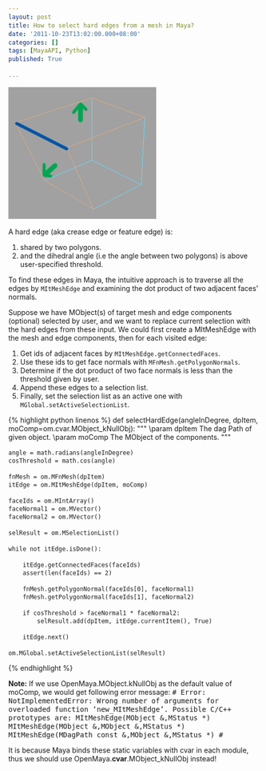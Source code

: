 ```yaml
---
layout: post
title: How to select hard edges from a mesh in Maya?
date: '2011-10-23T13:02:00.000+08:00'
categories: []
tags: [MayaAPI, Python]
published: True

---
```


![feature edge](/images/maya/maya_how_to_hardedge.jpg)

A hard edge (aka crease edge or feature edge) is:

1. shared by two polygons.
2. and the dihedral angle (i.e the angle between two polygons) is above user-specified threshold.
 
To find these edges in Maya, the intuitive approach is to traverse all the edges by `MItMeshEdge` and examining the dot product of two adjacent faces' normals.

Suppose we have MObject(s) of target mesh and edge components (optional) selected by user, and we want to replace current selection with the hard edges from these input. We could first create a MItMeshEdge with the mesh and edge components, then for each visited edge:

1. Get ids of adjacent faces by `MItMeshEdge.getConnectedFaces`.
2. Use these ids to get face normals with `MFnMesh.getPolygonNormals`.
3. Determine if the dot product of two face normals is less than the threshold given by user.
4. Append these edges to a selection list.
5. Finally, set the selection list as an active one with `MGlobal.setActiveSelectionList`.

{% highlight python linenos %}
def selectHardEdge(angleInDegree, dpItem, moComp=om.cvar.MObject_kNullObj):
    """
    \param dpItem The dag Path of given object.
    \param moComp The MObject of the components.
    """
 
    angle = math.radians(angleInDegree)
    cosThreshold = math.cos(angle)
 
    fnMesh = om.MFnMesh(dpItem)
    itEdge = om.MItMeshEdge(dpItem, moComp)
 
    faceIds = om.MIntArray()
    faceNormal1 = om.MVector()
    faceNormal2 = om.MVector()
 
    selResult = om.MSelectionList()
 
    while not itEdge.isDone():
 
        itEdge.getConnectedFaces(faceIds)
        assert(len(faceIds) == 2)
 
        fnMesh.getPolygonNormal(faceIds[0], faceNormal1)
        fnMesh.getPolygonNormal(faceIds[1], faceNormal2)
 
        if cosThreshold > faceNormal1 * faceNormal2:
            selResult.add(dpItem, itEdge.currentItem(), True)
 
        itEdge.next()
 
    om.MGlobal.setActiveSelectionList(selResult)
{% endhighlight %}

<span class="red">__Note:__</span> If we use OpenMaya.MObject.kNullObj as the default value of moComp, we would get following error message:
<samp class="error"># Error: NotImplementedError: Wrong number of arguments for overloaded function ‘new_MItMeshEdge’.
Possible C/C++ prototypes are:
MItMeshEdge(MObject &,MStatus *)
MItMeshEdge(MObject &,MObject &,MStatus *)
MItMeshEdge(MDagPath const &,MObject &,MStatus *) #</samp>

It is because Maya binds these static variables with cvar in each module, thus we should use OpenMaya.__cvar__.MObject_kNullObj instead!
